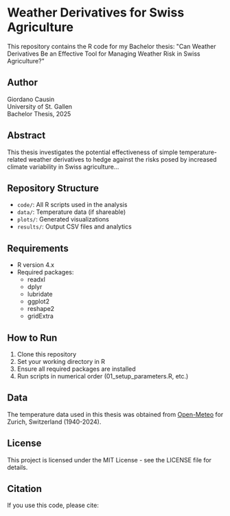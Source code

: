 # Weather Derivatives for Swiss Agriculture

This repository contains the R code for my Bachelor thesis: "Can Weather Derivatives Be an Effective Tool for Managing Weather Risk in Swiss Agriculture?"

## Author
Giordano Causin  
University of St. Gallen  
Bachelor Thesis, 2025

## Abstract
This thesis investigates the potential effectiveness of simple temperature-related weather derivatives to hedge against the risks posed by increased climate variability in Swiss agriculture...

## Repository Structure
- `code/`: All R scripts used in the analysis
- `data/`: Temperature data (if shareable)
- `plots/`: Generated visualizations
- `results/`: Output CSV files and analytics

## Requirements
- R version 4.x
- Required packages:
  - readxl
  - dplyr
  - lubridate
  - ggplot2
  - reshape2
  - gridExtra

## How to Run
1. Clone this repository
2. Set your working directory in R
3. Ensure all required packages are installed
4. Run scripts in numerical order (01_setup_parameters.R, etc.)

## Data
The temperature data used in this thesis was obtained from [Open-Meteo](https://open-meteo.com/) for Zurich, Switzerland (1940-2024).

## License
This project is licensed under the MIT License - see the LICENSE file for details.

## Citation
If you use this code, please cite:
